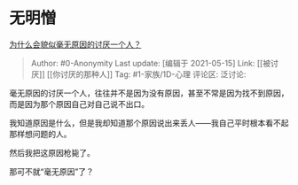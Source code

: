 # 无明憎
[为什么会貌似毫无原因的讨厌一个人？](https://www.zhihu.com/question/30497041/answer/1879163755)

> Author: #0-Anonymity
> Last update: [编辑于 2021-05-15]
> Link: [[被讨厌]] [[你讨厌的那种人]]
> Tag: #1-家族/1D-心理
> 评论区:
> 泛讨论:

毫无原因的讨厌一个人，往往并不是因为没有原因，甚至不常是因为找不到原因，而是因为那个原因自己对自己说不出口。

我知道原因是什么，但是我却知道那个原因说出来丢人——我自己平时根本看不起那样想问题的人。

然后我把这原因枪毙了。

那可不就“毫无原因”了？
